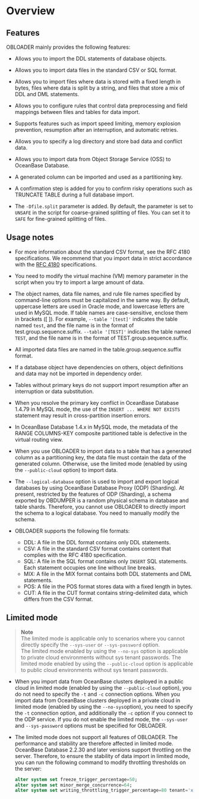 # Overview


## Features

OBLOADER mainly provides the following features:

* Allows you to import the DDL statements of database objects.

* Allows you to import data files in the standard CSV or SQL format.

* Allows you to import files where data is stored with a fixed length in bytes, files where data is split by a string, and files that store a mix of DDL and DML statements.

* Allows you to configure rules that control data preprocessing and field mappings between files and tables for data import.

* Supports features such as import speed limiting, memory explosion prevention, resumption after an interruption, and automatic retries.

* Allows you to specify a log directory and store bad data and conflict data.

* Allows you to import data from Object Storage Service (OSS) to OceanBase Database.

* A generated column can be imported and used as a partitioning key.

* A confirmation step is added for you to confirm risky operations such as TRUNCATE TABLE during a full database import.

* The `-Dfile.split` parameter is added. By default, the parameter is set to `UNSAFE` in the script for coarse-grained splitting of files. You can set it to `SAFE` for fine-grained splitting of files.


## Usage notes

* For more information about the standard CSV format, see the RFC 4180 specifications. We recommend that you import data in strict accordance with the [RFC 4180](http://mirrors.nju.edu.cn/rfc/inline-errata/rfc4180.html) specifications.



* You need to modify the virtual machine (VM) memory parameter in the script when you try to import a large amount of data.



* The object names, data file names, and rule file names specified by command-line options must be capitalized in the same way. By default, uppercase letters are used in Oracle mode, and lowercase letters are used in MySQL mode. If table names are case-sensitive, enclose them in brackets ([ ]). For example, `--table '[test]'` indicates the table named `test`, and the file name is in the format of test.group.sequence.suffix.
   `--table '[TEST]'` indicates the table named `TEST`, and the file name is in the format of TEST.group.sequence.suffix.



* All imported data files are named in the table.group.sequence.suffix format.



* If a database object have dependencies on others, object definitions and data may not be imported in dependency order.



* Tables without primary keys do not support import resumption after an interruption or data substitution.



* When you resolve the primary key conflict in OceanBase Database 1.4.79 in MySQL mode, the use of the `INSERT ... WHERE NOT EXISTS` statement may result in cross-partition insertion errors.



* In OceanBase Database 1.4.x in MySQL mode, the metadata of the RANGE COLUMNS-KEY composite partitioned table is defective in the virtual routing view.

* When you use OBLOADER to import data to a table that has a generated column as a partitioning key, the data file must contain the data of the generated column. Otherwise, use the limited mode (enabled by using the `--public-cloud` option) to import data.

* The `--logical-database` option is used to import and export logical databases by using OceanBase Database Proxy (ODP) (Sharding). At present, restricted by the features of ODP (Sharding), a schema exported by OBDUMPER is a random physical schema in database and table shards. Therefore, you cannot use OBLOADER to directly import the schema to a logical database. You need to manually modify the schema.

* OBLOADER supports the following file formats:
   * DDL: A file in the DDL format contains only DDL statements.
   * CSV: A file in the standard CSV format contains content that complies with the RFC 4180 specification.
   * SQL: A file in the SQL format contains only `INSERT` SQL statements. Each statement occupies one line without line breaks.
   * MIX: A file in the MIX format contains both DDL statements and DML statements.
   * POS: A file in the POS format stores data with a fixed length in bytes.
   * CUT: A file in the CUT format contains string-delimited data, which differs from the CSV format.





## Limited mode

> **Note**<br>
> The limited mode is applicable only to scenarios where you cannot directly specify the `--sys-user` or `--sys-password` option.<br>
> The limited mode enabled by using the `--no-sys` option is applicable to private cloud environments without sys tenant passwords. The limited mode enabled by using the `--public-cloud` option is applicable to public cloud environments without sys tenant passwords.

* When you import data from OceanBase clusters deployed in a public cloud in limited mode (enabled by using the `--public-cloud` option), you do not need to specify the `-t` and `-c` connection options. When you import data from OceanBase clusters deployed in a private cloud in limited mode (enabled by using the `--no-sys`option), you need to specify the `-t` connection option, and additionally the `-c` option if you connect to the ODP service. If you do not enable the limited mode, the `--sys-user` and `--sys-password` options must be specified for OBLOADER.
* The limited mode does not support all features of OBLOADER. The performance and stability are therefore affected in limited mode. OceanBase Database 2.2.30 and later versions support throttling on the server. Therefore, to ensure the stability of data import in limited mode, you can run the following command to modify throttling thresholds on the server:

   ```sql
   alter system set freeze_trigger_percentage=50;
   alter system set minor_merge_concurrence=64;
   alter system set writing_throttling_trigger_percentage=80 tenant='xxx';
   ```
